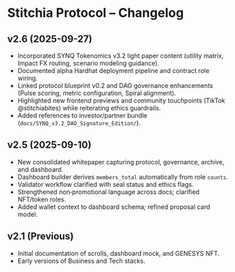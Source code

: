 # Stitchia Protocol – Changelog

## v2.6 (2025-09-27)
- Incorporated SYNQ Tokenomics v3.2 light paper content (utility matrix, Impact FX routing, scenario modeling guidance).
- Documented alpha Hardhat deployment pipeline and contract role wiring.
- Linked protocol blueprint v0.2 and DAO governance enhancements (Pulse scoring, metric configuration, Spiral alignment).
- Highlighted new frontend previews and community touchpoints (TikTok @stitchiabites) while reiterating ethics guardrails.
- Added references to investor/partner bundle (`docs/SYNQ_v3.2_DAO_Signature_Edition/`).

## v2.5 (2025-09-10)
- New consolidated whitepaper capturing protocol, governance, archive, and dashboard.
- Dashboard builder derives `members_total` automatically from role `counts`.
- Validator workflow clarified with seal status and ethics flags.
- Strengthened non‑promotional language across docs; clarified NFT/token roles.
- Added wallet context to dashboard schema; refined proposal card model.

## v2.1 (Previous)
- Initial documentation of scrolls, dashboard mock, and GENESYS NFT.
- Early versions of Business and Tech stacks.
